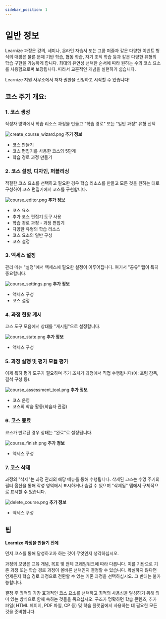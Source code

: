 ```yaml
---
sidebar_position: 1
---
```


# 일반 정보

Learnize 과정은 강의, 세미나, 온라인 자습서 또는 그룹 퍼즐과 같은 다양한 이벤트 형식의 매핑은 물론 문제 기반 학습, 협동 학습, 자기 조직 학습 등과 같은 다양한 유형의 학습 구현을 가능하게 합니다. 최대의 유연성 선택한 순서에 따라 원하는 수의 코스 요소를 사용함으로써 보장됩니다. 따라서 교훈적인 개념을 실현하기 쉽습니다.

Learnize 지원 사무소에서 저자 권한을 신청하고 시작할 수 있습니다!

## 코스 주기 개요:

### 1. 코스 생성

작성자 영역에서 학습 리소스 과정을 만들고 "학습 경로" 또는 "일반 과정" 유형 선택

![create_course_wizard.png](/img/course_create/create_course_wizard.png)
**추가 정보**

- 코스 만들기
- 코스 편집기를 사용한 코스의 5단계
- 학습 경로 과정 만들기

### 2. 코스 설정, 디자인, 퍼블리싱

적절한 코스 요소를 선택하고 필요한 경우 학습 리소스를 만들고 모든 것을 원하는 대로 구성하여 코스 편집기에서 코스를 구현합니다.

![course_editor.png](/img/course_create/course_editor.png)
**추가 정보**

- 코스 요소
- 추가 코스 편집기 도구 사용
- 학습 경로 과정 - 과정 편집기
- 다양한 유형의 학습 리소스
- 코스 요소의 일반 구성
- 코스 설정

### 3. 액세스 설정

관리 메뉴 "설정"에서 액세스에 필요한 설정이 이루어집니다. 여기서 "공유" 탭이 특히 중요합니다.

![course_settings.png](/img/course_create/course_settings.png)
**추가 정보**

- 액세스 구성
- 코스 설정

### 4. 과정 현황 게시

코스 도구 모음에서 상태를 "게시됨"으로 설정합니다.

![course_state.png](/img/course_create/course_state.png)
**추가 정보**

- 액세스 구성

### 5. 과정 실행 및 평가 모듈 평가

이제 특히 평가 도구가 필요하며 추가 조치가 과정에서 직접 수행됩니다(예: 포럼 감독, 결석 구성 등).

![course_assessment_tool.png](/img/course_create/course_assessment_tool.png)
**추가 정보**

- 코스 운영
- 코스의 학습 활동(학습자 관점)

### 6. 코스 종료

코스가 만료된 경우 상태는 "완료"로 설정됩니다.

![course_finish.png](/img/course_create/course_finish.png)
**추가 정보**

- 액세스 구성

### 7. 코스 삭제

과정의 "삭제"는 과정 관리의 해당 메뉴를 통해 수행됩니다. 삭제된 코스는 수명 주기의 필터 옵션을 통해 작성 영역에서 표시하거나 숨길 수 있으며 "삭제됨" 탭에서 구체적으로 표시할 수 있습니다.

![delete_course.png](/img/course_create/delete_course.png)
**추가 정보**

- 액세스 구성

## 팁

**Learnize 과정을 만들기 전에**

먼저 코스를 통해 달성하고자 하는 것이 무엇인지 생각하십시오.

과정의 모양은 교육 개념, 목표 및 전체 프레임워크에 따라 다릅니다. 이를 기반으로 기존 과정 또는 학습 경로 과정이 올바른 선택인지 결정할 수 있습니다. 확실하지 않다면 언제든지 학습 경로 과정으로 전환할 수 있는 기존 과정을 선택하십시오. 그 반대는 불가능합니다.

결정 후 최적의 가장 효과적인 코스 요소를 선택하고 최적의 사용성을 달성하기 위해 의미 있는 방식으로 함께 속하는 것들을 묶으십시오. 구조가 명확하면 학습 콘텐츠, 추가 파일( HTML 페이지, PDF 파일, CP 등) 및 학습 플랫폼에서 사용하는 데 필요한 모든 것을 준비합니다.